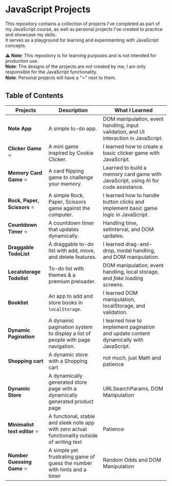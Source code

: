 # JavaScript Projects

This repository contains a collection of projects I've completed as part of my JavaScript course, as well as personal projects I've created to practice and showcase my skills.  
It serves as a playground for learning and experimenting with JavaScript concepts.

⚠️ **Note**: This repository is for learning purposes and is not intended for production use.  
**Note**: The designs of the projects are not created by me; I am only responsible for the JavaScript functionality.  
**Note**: Personal projects will have a "⭐" next to them.

## Table of Contents  

| Projects                  | Description                                    | What I Learned                                                                 |
|---------------------------|------------------------------------------------|--------------------------------------------------------------------------------|
| **Note App**              | A simple to-do app.                            | DOM manipulation, event handling, input validation, and UI interaction in JavaScript. |
| **Clicker Game** ⭐        | A mini game inspired by Cookie Clicker.        | I learned how to create a basic clicker game with JavaScript.                 |
| **Memory Card Game** ⭐    | A card flipping game to challenge your memory. | Learned to build a memory card game with JavaScript, using AI for code assistance. |
| **Rock, Paper, Scissors** ⭐| A simple Rock, Paper, Scissors game against the computer. | I learned how to handle button clicks and implement basic game logic in JavaScript. |
| **Countdown Timer** ⭐| A countdown timer that updates dynamically.| Handling time, setInterval, and DOM updates.|
| **Draggable TodoList**| A draggable to-do list with add, move, and delete features.| I learned drag-and-drop, modal handling, and DOM manipulation.|
| **Localstorage Todolist**| To-do list with themes & a premium preloader.| DOM manipulation, event handling, local storage, and _fake_ loading screens.|
| **Booklist**| An app to add and store books in `localStorage`.| I learned DOM manipulation, localStorage, and validation.|
| **Dynamic Pagination**| A dynamic pagination system to display a list of people with page navigation.| I learned how to implement pagination and update content dynamically with JavaScript.|
| **Shopping cart**| A dynamic store with a Shopping cart| not much, just Math and patience|
| **Dynamic Store** | A dynamically generated store page with a dynamically generated product page | URLSearchParams, DOM Manipulation |
| **Minimalist text editor** ⭐| A functional, stable and sleek note app with zero actual functionality outside of writing text | Patience |
| **Number Guessing Game** ⭐| A simple yet frustrating game of guess the number with hints and a timer| Random Odds and DOM Manipulation |
